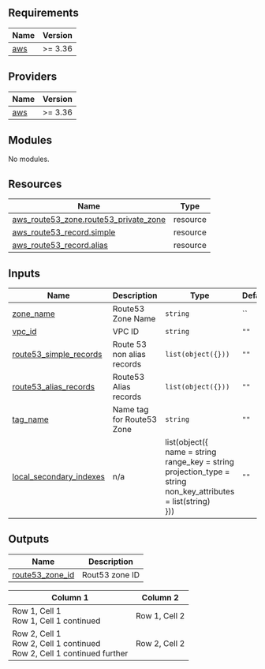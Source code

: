 <!-- BEGIN_TF_DOCS -->
## Requirements

| Name | Version |
|------|---------|
| <a name="requirement_aws"></a> [aws](#requirement\_aws) | >= 3.36 |

## Providers

| Name | Version |
|------|---------|
| <a name="provider_aws"></a> [aws](#provider\_aws) | >= 3.36 |

## Modules

No modules.

## Resources

| Name | Type |
|------|------|
| [aws_route53_zone.route53_private_zone](https://registry.terraform.io/providers/hashicorp/aws/latest/docs/resources/route53_zone) | resource |
| [aws_route53_record.simple](https://registry.terraform.io/providers/hashicorp/aws/latest/docs/resources/route53_record) | resource |
| [aws_route53_record.alias](https://registry.terraform.io/providers/hashicorp/aws/latest/docs/resources/route53_record) | resource |

## Inputs

| Name | Description | Type | Default | Required |
|------|-------------|------|---------|:--------:|
| <a name="input_zone_name"></a> [zone\_name](#input\_zone\_name) | Route53 Zone Name | `string` | `` | yes |
| <a name="input_vpc_id"></a> [vpc\_id](#input\_vpc\_id) | VPC ID | `string` | `""` | yes |
| <a name="input_route53_simple_records"></a> [route53\_simple\_records](#input\_route53\_simple\_records) | Route 53 non alias records | `list(object({}))` | `""` | no |
| <a name="input_route53_alias_records"></a> [route53\_alias\_records](#input\_route53\_alias\_records) | Route53 Alias records | `list(object({}))` | `""` | no |
| <a name="input_tag_name"></a> [tag\_name](#input\_tag\_name) | Name tag for Route53 Zone | `string` | `""` | no |
| <a name="input_local_secondary_indexes"></a> [local\_secondary\_indexes](#input\_local\_secondary\_indexes) | n/a | list(object({ <br>name = string<br>range_key = string<br>projection_type = string<br>non_key_attributes = list(string)<br>  })) | `""` | no |


## Outputs

| Name | Description |
|------|-------------|
| <a name="output_route53_zone_id"></a> [route53\_zone\_id](#output\_route53\_zone\_id) | Rout53 zone ID |
<!-- END_TF_DOCS -->


| Column 1 | Column 2 |
| -------- | -------- |
| Row 1, Cell 1<br>Row 1, Cell 1 continued | Row 1, Cell 2 |
| Row 2, Cell 1<br>Row 2, Cell 1 continued<br>Row 2, Cell 1 continued further | Row 2, Cell 2 |

